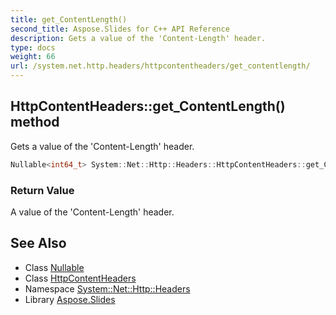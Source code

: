 ```yaml
---
title: get_ContentLength()
second_title: Aspose.Slides for C++ API Reference
description: Gets a value of the 'Content-Length' header.
type: docs
weight: 66
url: /system.net.http.headers/httpcontentheaders/get_contentlength/
---
```

## HttpContentHeaders::get_ContentLength() method


Gets a value of the 'Content-Length' header.

```cpp
Nullable<int64_t> System::Net::Http::Headers::HttpContentHeaders::get_ContentLength()
```


### Return Value

A value of the 'Content-Length' header.

## See Also

* Class [Nullable](../../../system/nullable/)
* Class [HttpContentHeaders](../)
* Namespace [System::Net::Http::Headers](../../)
* Library [Aspose.Slides](../../../)
